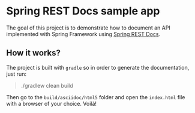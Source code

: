 # Spring REST Docs sample app

The goal of this project is to demonstrate how to document an API implemented with Spring Framework using [Spring REST Docs](https://projects.spring.io/spring-restdocs/).

## How it works?

The project is built with `gradle` so in order to generate the documentation, just run:

> ./gradlew clean build

Then go to the `build/asciidoc/html5` folder and open the `index.html` file with a browser of your choice. Voilà!

  